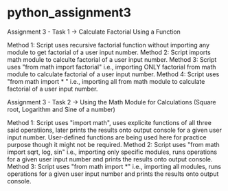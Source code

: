 # python_assignment3

Assignment 3 - Task 1 -> Calculate Factorial Using a Function

Method 1: Script uses recursive factorial function without importing any module to get factorial of a user input number.
Method 2: Script imports math module to calculte factorial of a user input number.
Method 3: Script uses "from math import factorial" i.e., importing ONLY factorial from math module to calculate factorial of a user input number.
Method 4: Script uses "from math import * " i.e., importing all from math module to calculate factorial of a user input number.

Assignment 3 - Task 2 -> Using the Math Module for Calculations (Square root, Logarithm and Sine of a number)

Method 1: Script uses "import math", uses explicite functions of all three said operatiions, later prints the results onto output console for a given user input number. User-defined functions are being used here for practice purpose though it might not be required.
Method 2: Script uses "from math import sqrt, log, sin" i.e., importing only specific modules, runs operations for a given user input number and prints the results onto output console. 
Method 3: Script uses "from math import *" i.e., importing all modules, runs operations for a given user input number and prints the results onto output console.
